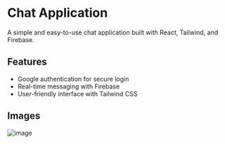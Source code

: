 # Chat Application

A simple and easy-to-use chat application built with React, Tailwind, and Firebase.

## Features

- Google authentication for secure login  
- Real-time messaging with Firebase  
- User-friendly interface with Tailwind CSS  

## Images

![image](https://github.com/ferhatkplnn/react-chat-app/assets/29931637/dcfb7a9a-e42b-43c2-a96c-2745c8f20444)
